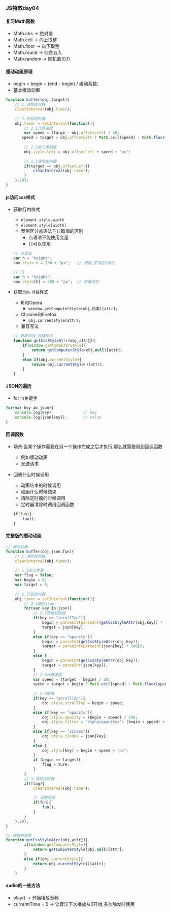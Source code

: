 ### JS特效day04
#### 复习Math函数
- Math.abs -> 绝对值
- Math.ceil -> 向上取整
- Math.floor -> 向下取整
- Math.round -> 四舍五入
- Math.random -> 随机数(0,1)

#### 缓动动画原理
- begin = begin + (end - begin) / 缓动系数;
- 基本缓动动画

```js
function buffer(obj,target){
	// 1.清除定时器
	clearInterval(obj.timer);
	
	// 2.开启定时器
	obj.timer = setInterval(function(){
		// 2.1计算速度
		var speed = (targe - obj.offsetLeft) / 20;
	   speed = target > obj.offsetLeft ? Math.ceil(speed) : Math.floor(speed);
		
		// 2.2给元素赋值
		obj.style.left = obj.offsetLeft + speed + "px";
		
		// 2.3清除定时器
		if(target == obj.offsetLeft){
			cleanInterval(obj.timer);
		}
	},20); 
}
```

#### js访问css样式
- 获取行内样式
	- `element.style.width`
	- `element.style[width]`
	- 案例区分点语法与`[]`取值的区别
		- 点语法不能使用变量
		- `[]`可以使用

	```js
	// 点语法
	var h = "height";
	box.style.h = 200 + "px";   // 报错,不存在h属性
	
	// []
	var h = "height";
	box.style[h] = 200 + "px";  // 赋值成功
	
	```
	
- 获取`页内`-`外链`样式
	- IE和Opera
		- `window.getComputerStyle(obj,伪类)[attr];`
	- Chrome和Firefox
		- `obj.currentStyle(attr);`
	- 兼容写法



	```js
	// 获取页内-外链样式
	function getCssStyleAtrr(obj,attr){
		if(window.getComputerStyle){
			return getComputerStyle(obj,null)[attr];
		}
		else if(obj.currentStyle){
			return obj.currentStyle()[attr];
		}
	}
	```
	
#### JSON的遍历
- for in关键字

```js
for(var key in json){
	console.log(key)              // key
	console.log(json[key]);		  // value
}
```

#### 回调函数
- 场景:当某个操作需要在另一个操作完成之后才执行,那么就需要用到回调函数
	- 例如缓动动画
	- 发送请求
- 回调什么时候调用
	- 动画结束的时候调用
	- 动画什么时候结束
	- 清除定时器的时候调用
	- 定时器清除时调用回调函数

	```js
	if(fun){
		fun();
	}
	```

#### 完整版的缓动动画

```js
// 缓动动画
function buffer(obj,json,fun){
	// 1.清除定时器
	clearInterval(obj.timer);
	
	// 1.1定义常量
	var flag = false;
	var begin = 0;
	var target = 0;
	
	// 2.开启定时器
	obj.timer = setInterval(function(){
		// 2.1遍历json
		for(var key in json){
			// 2.2获取初始值
			if(key == "scrollTop"){
				begin = parseInt(parseInt(getCssStyleAttr(obj,key)) * 100) || 0;
				target = json[key];
			}
			else if(key == "opacity"){
				begin = parseInt(getCssStyleAtrr(obj,key));
				target = parseInt(parseInt(json[key] * 100));
			}
			else {
				begin = parseInt(getCssStyleAtrr(obj,key));
				target = parseInt(json[key]);
			}
			// 2.3计算速度
			var speed = (target - begin) / 20;
			speed = target > begin ? Math.ceil[speed] : Math.floor[speed];
			
			// 2.4赋值
			if(key == "scrollTop"){
				obj.style.scrollTop = begin + speed;
			}
			else if(key == "opacity"){
				obj.style.opacity = (begin + speed) / 100;
				obj.style.filter = 'alpha(opacity='+ (begin + speed) +')';
			}
			else if(key == "zIndex"){
				obj.style.zIndex = json[key];
			}
			else {
				obj.style[key] = begin + speed + "px";
			}
			if (begin == target){
				flag = ture;
			}
		}
		// 3.清除定时器
		if(flag){
			clearInterval(obj.timer);
				
			// 设置回调
			if(fun){
				fun();
			}
		}
	},20);
}

// 获取样式表
function getCssStyleAtrr(obj,attr){
		if(window.getComputerStyle){
			return getComputerStyle(obj,null)[attr];
		}
		else if(obj.currentStyle){
			return obj.currentStyle()[attr];
		}
	}
```

#### audio的一些方法
- play() -> 开始播放音频
- curremtTime = 0 -> 让音乐下次播放从0开始,多次触发时使用